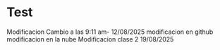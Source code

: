 # Test
Modificacion
Cambio a las 9:11 am- 12/08/2025
modificacion en github
modificacion en la nube
Modificacion clase 2 19/08/2025
